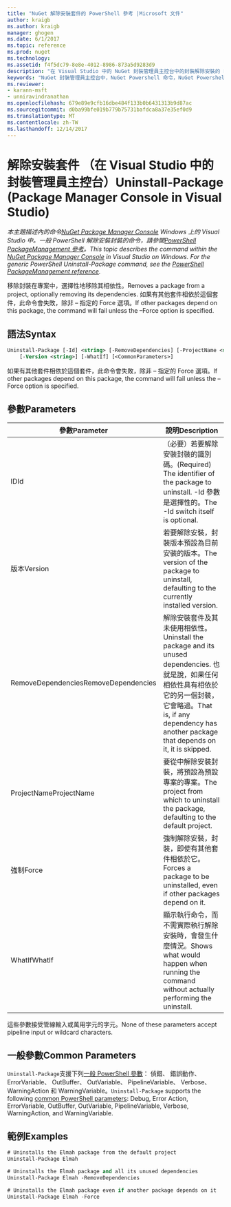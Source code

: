 ```yaml
---
title: "NuGet 解除安裝套件的 PowerShell 參考 |Microsoft 文件"
author: kraigb
ms.author: kraigb
manager: ghogen
ms.date: 6/1/2017
ms.topic: reference
ms.prod: nuget
ms.technology: 
ms.assetid: f4f5dc79-8e8e-4012-8986-873a5d9283d9
description: "在 Visual Studio 中的 NuGet 封裝管理員主控台中的封裝解除安裝的 PowerShell 命令的參考。"
keywords: "NuGet 封裝管理員主控台中，NuGet Powershell 命令，NuGet Powershell 參考，解除安裝套件"
ms.reviewer:
- karann-msft
- unniravindranathan
ms.openlocfilehash: 679e89e9cfb16dbe484f133b0b6431313b9d87ac
ms.sourcegitcommit: d0ba99bfe019b779b75731bafdca8a37e35ef0d9
ms.translationtype: MT
ms.contentlocale: zh-TW
ms.lasthandoff: 12/14/2017
---
```

# <a name="uninstall-package-package-manager-console-in-visual-studio"></a><span data-ttu-id="d8c51-104">解除安裝套件 （在 Visual Studio 中的封裝管理員主控台）</span><span class="sxs-lookup"><span data-stu-id="d8c51-104">Uninstall-Package (Package Manager Console in Visual Studio)</span></span>

<span data-ttu-id="d8c51-105">*本主題描述內的命令[NuGet Package Manager Console](Package-Manager-Console.md) Windows 上的 Visual Studio 中。一般 PowerShell 解除安裝封裝的命令，請參閱[PowerShell PackageManagement 參考](https://docs.microsoft.com/powershell/module/packagemanagement/?view=powershell-6)。*</span><span class="sxs-lookup"><span data-stu-id="d8c51-105">*This topic describes the command within the [NuGet Package Manager Console](Package-Manager-Console.md) in Visual Studio on Windows. For the generic PowerShell Uninstall-Package command, see the [PowerShell PackageManagement reference](https://docs.microsoft.com/powershell/module/packagemanagement/?view=powershell-6).*</span></span>

<span data-ttu-id="d8c51-106">移除封裝在專案中，選擇性地移除其相依性。</span><span class="sxs-lookup"><span data-stu-id="d8c51-106">Removes a package from a project, optionally removing its dependencies.</span></span> <span data-ttu-id="d8c51-107">如果有其他套件相依於這個套件，此命令會失敗，除非 – 指定的 Force 選項。</span><span class="sxs-lookup"><span data-stu-id="d8c51-107">If other packages depend on this package, the command will fail unless the –Force option is specified.</span></span>

## <a name="syntax"></a><span data-ttu-id="d8c51-108">語法</span><span class="sxs-lookup"><span data-stu-id="d8c51-108">Syntax</span></span>

```ps
Uninstall-Package [-Id] <string> [-RemoveDependencies] [-ProjectName <string>] [-Force]
    [-Version <string>] [-WhatIf] [<CommonParameters>]
```

<span data-ttu-id="d8c51-109">如果有其他套件相依於這個套件，此命令會失敗，除非 – 指定的 Force 選項。</span><span class="sxs-lookup"><span data-stu-id="d8c51-109">If other packages depend on this package, the command will fail unless the –Force option is specified.</span></span>

## <a name="parameters"></a><span data-ttu-id="d8c51-110">參數</span><span class="sxs-lookup"><span data-stu-id="d8c51-110">Parameters</span></span>

| <span data-ttu-id="d8c51-111">參數</span><span class="sxs-lookup"><span data-stu-id="d8c51-111">Parameter</span></span> | <span data-ttu-id="d8c51-112">說明</span><span class="sxs-lookup"><span data-stu-id="d8c51-112">Description</span></span> |
| --- | --- |
| <span data-ttu-id="d8c51-113">ID</span><span class="sxs-lookup"><span data-stu-id="d8c51-113">Id</span></span> | <span data-ttu-id="d8c51-114">（必要）若要解除安裝封裝的識別碼。</span><span class="sxs-lookup"><span data-stu-id="d8c51-114">(Required) The identifier of the package to uninstall.</span></span> <span data-ttu-id="d8c51-115">-Id 參數是選擇性的。</span><span class="sxs-lookup"><span data-stu-id="d8c51-115">The -Id switch itself is optional.</span></span> |
| <span data-ttu-id="d8c51-116">版本</span><span class="sxs-lookup"><span data-stu-id="d8c51-116">Version</span></span> | <span data-ttu-id="d8c51-117">若要解除安裝，封裝版本預設為目前安裝的版本。</span><span class="sxs-lookup"><span data-stu-id="d8c51-117">The version of the package to uninstall, defaulting to the currently installed version.</span></span> |
| <span data-ttu-id="d8c51-118">RemoveDependencies</span><span class="sxs-lookup"><span data-stu-id="d8c51-118">RemoveDependencies</span></span> | <span data-ttu-id="d8c51-119">解除安裝套件及其未使用相依性。</span><span class="sxs-lookup"><span data-stu-id="d8c51-119">Uninstall the package and its unused dependencies.</span></span> <span data-ttu-id="d8c51-120">也就是說，如果任何相依性具有相依於它的另一個封裝，它會略過。</span><span class="sxs-lookup"><span data-stu-id="d8c51-120">That is, if any dependency has another package that depends on it, it is skipped.</span></span> |
| <span data-ttu-id="d8c51-121">ProjectName</span><span class="sxs-lookup"><span data-stu-id="d8c51-121">ProjectName</span></span> | <span data-ttu-id="d8c51-122">要從中解除安裝封裝，將預設為預設專案的專案。</span><span class="sxs-lookup"><span data-stu-id="d8c51-122">The project from which to uninstall the package, defaulting to the default project.</span></span> |
| <span data-ttu-id="d8c51-123">強制</span><span class="sxs-lookup"><span data-stu-id="d8c51-123">Force</span></span> | <span data-ttu-id="d8c51-124">強制解除安裝，封裝，即使有其他套件相依於它。</span><span class="sxs-lookup"><span data-stu-id="d8c51-124">Forces a package to be uninstalled, even if other packages depend on it.</span></span> |
| <span data-ttu-id="d8c51-125">WhatIf</span><span class="sxs-lookup"><span data-stu-id="d8c51-125">WhatIf</span></span> | <span data-ttu-id="d8c51-126">顯示執行命令，而不需實際執行解除安裝時，會發生什麼情況。</span><span class="sxs-lookup"><span data-stu-id="d8c51-126">Shows what would happen when running the command without actually performing the uninstall.</span></span> |

<span data-ttu-id="d8c51-127">這些參數接受管線輸入或萬用字元的字元。</span><span class="sxs-lookup"><span data-stu-id="d8c51-127">None of these parameters accept pipeline input or wildcard characters.</span></span>

## <a name="common-parameters"></a><span data-ttu-id="d8c51-128">一般參數</span><span class="sxs-lookup"><span data-stu-id="d8c51-128">Common Parameters</span></span>

<span data-ttu-id="d8c51-129">`Uninstall-Package`支援下列[一般 PowerShell 參數](http://go.microsoft.com/fwlink/?LinkID=113216)： 偵錯、 錯誤動作、 ErrorVariable、 OutBuffer、 OutVariable、 PipelineVariable、 Verbose、 WarningAction 和 WarningVariable。</span><span class="sxs-lookup"><span data-stu-id="d8c51-129">`Uninstall-Package` supports the following [common PowerShell parameters](http://go.microsoft.com/fwlink/?LinkID=113216): Debug, Error Action, ErrorVariable, OutBuffer, OutVariable, PipelineVariable, Verbose, WarningAction, and WarningVariable.</span></span>

## <a name="examples"></a><span data-ttu-id="d8c51-130">範例</span><span class="sxs-lookup"><span data-stu-id="d8c51-130">Examples</span></span>

```ps
# Uninstalls the Elmah package from the default project
Uninstall-Package Elmah

# Uninstalls the Elmah package and all its unused dependencies
Uninstall-Package Elmah -RemoveDependencies 

# Uninstalls the Elmah package even if another package depends on it
Uninstall-Package Elmah -Force
```
